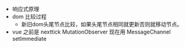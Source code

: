 - 响应式原理
- dom 比较过程
  - 新旧dom头尾节点比较，如果头尾节点相同就更新否则就移动节点。
- vue 之前是 nexttick MutationObserver 现在用 MessageChannel setImmediate
